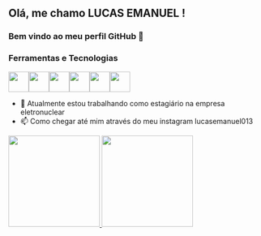 ## Olá, me chamo LUCAS EMANUEL ! 
### Bem vindo ao meu perfil GitHub 👋

### Ferramentas e Tecnologias

<img src="https://cdn.jsdelivr.net/gh/devicons/devicon/icons/cplusplus/cplusplus-original.svg" width="40" height="40"/><img src="https://cdn.jsdelivr.net/gh/devicons/devicon/icons/java/java-original.svg" width="40" height="40"/><img src="https://cdn.jsdelivr.net/gh/devicons/devicon/icons/linkedin/linkedin-original-wordmark.svg" width="40" height="40"/><img src="https://cdn.jsdelivr.net/gh/devicons/devicon/icons/python/python-original-wordmark.svg" width="40" height="40"/><img src="https://cdn.jsdelivr.net/gh/devicons/devicon/icons/r/r-original.svg" width="40" height="40"/><img src="https://cdn.jsdelivr.net/gh/devicons/devicon/icons/typescript/typescript-original.svg" width="40" height="40"/>

- 🔭 Atualmente estou trabalhando como estagiário na empresa eletronuclear
- 📫 Como chegar até mim através do meu instagram lucasemanuel013

<div>
<a href="https://github.com/lucasemanuel013">
<img height="180em" src="https://github-readme-stats.vercel.app/api/top-langs/?lucasemanuel013-aqui&layout=compact&langs_count=7&theme=dracula"/>
<img height="180em" src="https://github-readme-stats.vercel.app/api?username=lucasemanuel013&show_icons=true&theme=dracula&include_all_commits=true&count_private=true"/>
</div>

